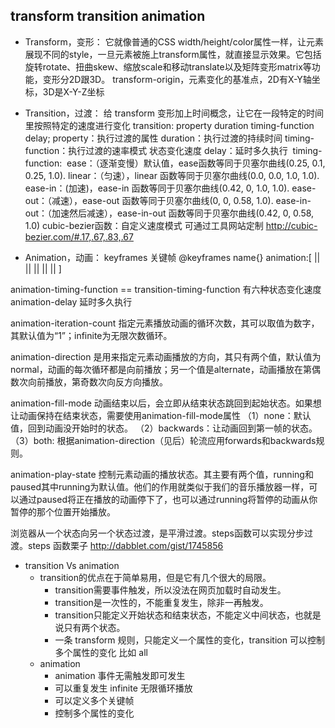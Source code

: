 ## transform   transition   animation

* Transform，变形：
它就像普通的CSS width/height/color属性一样，让元素展现不同的style，一旦元素被施上transform属性，就直接显示效果。它包括旋转rotate、扭曲skew、缩放scale和移动translate以及矩阵变形matrix等功能，变形分2D跟3D。
transform-origin，元素变化的基准点，2D有X-Y轴坐标，3D是X-Y-Z坐标

* Transition，过渡：
给 transform 变形加上时间概念，让它在一段特定的时间里按照特定的速度进行变化
transition: property duration timing-function delay; property：执行过渡的属性 duration：执行过渡的持续时间 timing-function：执行过渡的速率模式 状态变化速度 delay：延时多久执行
 timing-function:   ease：（逐渐变慢）默认值，ease函数等同于贝塞尔曲线(0.25, 0.1, 0.25, 1.0). linear：（匀速），linear 函数等同于贝塞尔曲线(0.0, 0.0, 1.0, 1.0). ease-in：(加速)，ease-in 函数等同于贝塞尔曲线(0.42, 0, 1.0, 1.0). ease-out：（减速），ease-out 函数等同于贝塞尔曲线(0, 0, 0.58, 1.0). ease-in-out：（加速然后减速），ease-in-out 函数等同于贝塞尔曲线(0.42, 0, 0.58, 1.0)
cubic-bezier函数：自定义速度模式  可通过工具网站定制
http://cubic-bezier.com/#.17,.67,.83,.67

* Animation，动画：
keyframes  关键帧  @keyframes name{}
animation:[<animation-name> || <animation-duration> || <animation-timing-function> || <animation-delay> || <animation-iteration-count> || <animation-direction>]

animation-timing-function == transition-timing-function 有六种状态变化速度
animation-delay  延时多久执行

animation-iteration-count 指定元素播放动画的循环次数，其可以取值<number>为数字，其默认值为“1”；infinite为无限次数循环。

animation-direction 是用来指定元素动画播放的方向，其只有两个值，默认值为normal，动画的每次循环都是向前播放；另一个值是alternate，动画播放在第偶数次向前播放，第奇数次向反方向播放。

animation-fill-mode 动画结束以后，会立即从结束状态跳回到起始状态。如果想让动画保持在结束状态，需要使用animation-fill-mode属性
（1）none：默认值，回到动画没开始时的状态。
（2）backwards：让动画回到第一帧的状态。
（3）both: 根据animation-direction（见后）轮流应用forwards和backwards规则。

animation-play-state  控制元素动画的播放状态。其主要有两个值，running和paused其中running为默认值。他们的作用就类似于我们的音乐播放器一样，可以通过paused将正在播放的动画停下了，也可以通过running将暂停的动画从你暂停的那个位置开始播放。

浏览器从一个状态向另一个状态过渡，是平滑过渡。steps函数可以实现分步过渡。steps 函数栗子 http://dabblet.com/gist/1745856

* transition Vs animation
   * transition的优点在于简单易用，但是它有几个很大的局限。
      * transition需要事件触发，所以没法在网页加载时自动发生。
      * transition是一次性的，不能重复发生，除非一再触发。
      * transition只能定义开始状态和结束状态，不能定义中间状态，也就是说只有两个状态。
      * 一条 transform 规则，只能定义一个属性的变化，transition 可以控制多个属性的变化 比如 all
   * animation
      * animation 事件无需触发即可发生
      * 可以重复发生 infinite 无限循环播放
      * 可以定义多个关键帧
      * 控制多个属性的变化